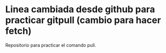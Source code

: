 # Linea cambiada desde github para practicar gitpull (cambio para hacer fetch)
Repositorio para practicar el comando pull.

